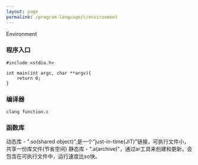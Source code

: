 ```yaml
---
layout: page
permalink: /program-language/c/environment
---
```


Environment

### 程序入口

    #include <stdio.h>

    int main(int argc, char **argv){
        return 0;
    }

### 编译器
    
    clang function.c

### 函数库

动态库 - ".so(shared object)",是一个"just-in-time(JIT)"链接，可执行文件小，共享一份库文件(节省空间)
静态库 - ".a(archive)"，通过ar工具来创建和更新，会包含在可执行文件中，运行速度比so快。




